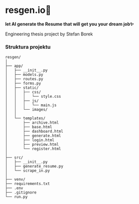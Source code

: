 # **resgen.io🚀**

**let AI generate the Resume that will get you your dream job✨**


Engineering thesis project by Stefan Borek


### **Struktura projektu**

```
resgen/
│
├── app/
│   ├── __init__.py
│   ├── models.py
│   ├── routes.py
│   ├── forms.py
│   ├── static/
│   │   ├── css/
│   │   │   └── style.css
│   │   ├── js/
│   │   │   └── main.js
│   │   └── images/
│   │
│   └── templates/
│       ├── archive.html
│       ├── base.html
│       ├── dashboard.html
│       ├── generate.html
│       ├── login.html
│       ├── preview.html
│       └── register.html
│
├── src/
│   ├── __init__.py
│   ├── generate_resume.py
│   └── scrape_in.py
│
├── venv/
├── requirements.txt
├── .env
├── .gitignore
└── run.py

```
